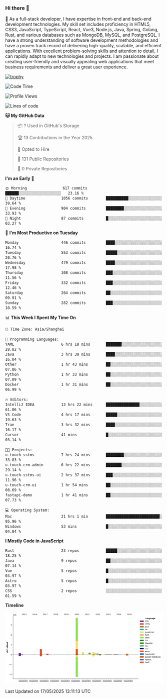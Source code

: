 ### Hi there 👋

🌱 As a full-stack developer, I have expertise in front-end and back-end development technologies. My skill set includes proficiency in HTML5, CSS3, JavaScript, TypeScript, React, Vue3, Node.js, Java, Spring, Golang, Rust, and various databases such as MongoDB, MySQL, and PostgreSQL. I have a strong understanding of software development methodologies and have a proven track record of delivering high-quality, scalable, and efficient applications. With excellent problem-solving skills and attention to detail, I can rapidly adapt to new technologies and projects. I am passionate about creating user-friendly and visually appealing web applications that meet business requirements and deliver a great user experience.

[![trophy](https://github-profile-trophy.vercel.app/?username=elton&rank=SECRET,SSS,SS,S,AAA,AA,A&theme=onedark&no-frame=true&margin-w=10)](https://github.com/ryo-ma/github-profile-trophy)

<!--START_SECTION:waka-->
![Code Time](http://img.shields.io/badge/Code%20Time-1%2C642%20hrs%2049%20mins-blue)

![Profile Views](http://img.shields.io/badge/Profile%20Views-0-blue)

![Lines of code](https://img.shields.io/badge/From%20Hello%20World%20I%27ve%20Written-5.6%20million%20lines%20of%20code-blue)

**🐱 My GitHub Data** 

> 📦 ? Used in GitHub's Storage 
 > 
> 🏆 13 Contributions in the Year 2025
 > 
> 💼 Opted to Hire
 > 
> 📜 131 Public Repositories 
 > 
> 🔑 0 Private Repositories 
 > 
**I'm an Early 🐤** 

```text
🌞 Morning                617 commits         ██████░░░░░░░░░░░░░░░░░░░   23.16 % 
🌆 Daytime                1056 commits        ██████████░░░░░░░░░░░░░░░   39.64 % 
🌃 Evening                904 commits         ████████░░░░░░░░░░░░░░░░░   33.93 % 
🌙 Night                  87 commits          █░░░░░░░░░░░░░░░░░░░░░░░░   03.27 % 
```
📅 **I'm Most Productive on Tuesday** 

```text
Monday                   446 commits         ████░░░░░░░░░░░░░░░░░░░░░   16.74 % 
Tuesday                  553 commits         █████░░░░░░░░░░░░░░░░░░░░   20.76 % 
Wednesday                479 commits         ████░░░░░░░░░░░░░░░░░░░░░   17.98 % 
Thursday                 308 commits         ███░░░░░░░░░░░░░░░░░░░░░░   11.56 % 
Friday                   332 commits         ███░░░░░░░░░░░░░░░░░░░░░░   12.46 % 
Saturday                 264 commits         ██░░░░░░░░░░░░░░░░░░░░░░░   09.91 % 
Sunday                   282 commits         ███░░░░░░░░░░░░░░░░░░░░░░   10.59 % 
```


📊 **This Week I Spent My Time On** 

```text
🕑︎ Time Zone: Asia/Shanghai

💬 Programming Languages: 
YAML                     6 hrs 18 mins       ███████░░░░░░░░░░░░░░░░░░   28.82 % 
Java                     3 hrs 30 mins       ████░░░░░░░░░░░░░░░░░░░░░   16.04 % 
Other                    1 hr 43 mins        ██░░░░░░░░░░░░░░░░░░░░░░░   07.86 % 
Python                   1 hr 33 mins        ██░░░░░░░░░░░░░░░░░░░░░░░   07.09 % 
Docker                   1 hr 31 mins        ██░░░░░░░░░░░░░░░░░░░░░░░   06.99 % 

🔥 Editors: 
IntelliJ IDEA            13 hrs 22 mins      ███████████████░░░░░░░░░░   61.06 % 
VS Code                  4 hrs 17 mins       █████░░░░░░░░░░░░░░░░░░░░   19.63 % 
Trae                     3 hrs 32 mins       ████░░░░░░░░░░░░░░░░░░░░░   16.17 % 
Cursor                   41 mins             █░░░░░░░░░░░░░░░░░░░░░░░░   03.14 % 

🐱‍💻 Projects: 
u-touch-sstms            7 hrs 24 mins       ████████░░░░░░░░░░░░░░░░░   33.83 % 
u-touch-crm-admin        6 hrs 22 mins       ███████░░░░░░░░░░░░░░░░░░   29.14 % 
u-touch-sstms-ui         2 hrs 37 mins       ███░░░░░░░░░░░░░░░░░░░░░░   11.96 % 
u-touch-crm-ui           1 hr 54 mins        ██░░░░░░░░░░░░░░░░░░░░░░░   08.69 % 
fastapi-demo             1 hr 41 mins        ██░░░░░░░░░░░░░░░░░░░░░░░   07.73 % 

💻 Operating System: 
Mac                      21 hrs 1 min        ████████████████████████░   95.96 % 
Windows                  53 mins             █░░░░░░░░░░░░░░░░░░░░░░░░   04.04 % 
```

**I Mostly Code in JavaScript** 

```text
Rust                     23 repos            █████░░░░░░░░░░░░░░░░░░░░   18.25 % 
Java                     9 repos             ██░░░░░░░░░░░░░░░░░░░░░░░   07.14 % 
Vue                      5 repos             █░░░░░░░░░░░░░░░░░░░░░░░░   03.97 % 
Astro                    5 repos             █░░░░░░░░░░░░░░░░░░░░░░░░   03.97 % 
CSS                      2 repos             ░░░░░░░░░░░░░░░░░░░░░░░░░   01.59 % 
```



**Timeline**

![Lines of Code chart](https://raw.githubusercontent.com/elton/elton/main/assets/bar_graph.png)


 Last Updated on 17/05/2025 13:11:13 UTC
<!--END_SECTION:waka-->

<!--
**elton/elton** is a ✨ _special_ ✨ repository because its `README.md` (this file) appears on your GitHub profile.

Here are some ideas to get you started:

- 🔭 I’m currently working on ...
- 🌱 I’m currently learning ...
- 👯 I’m looking to collaborate on ...
- 🤔 I’m looking for help with ...
- 💬 Ask me about ...
- 📫 How to reach me: ...
- 😄 Pronouns: ...
- ⚡ Fun fact: ...
-->
